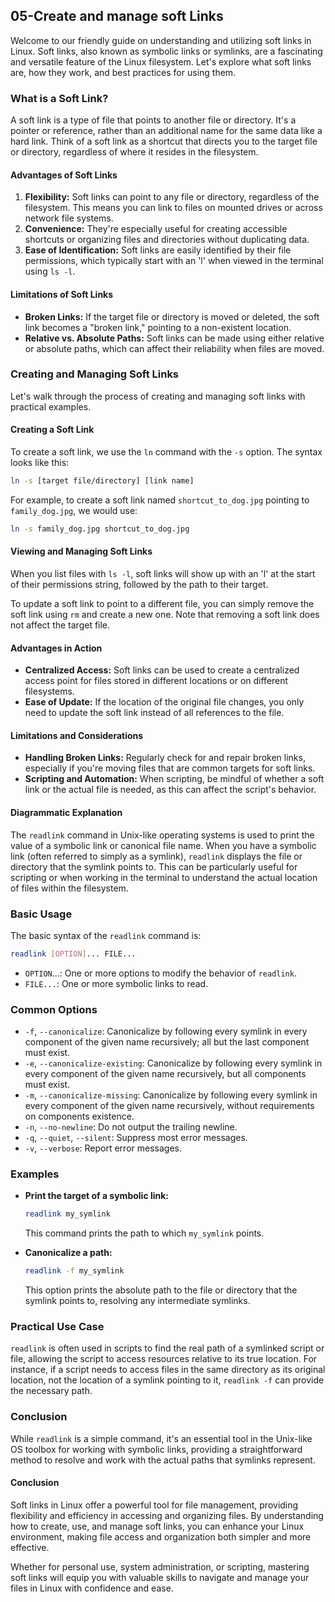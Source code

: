 ## 05-Create and manage soft Links

Welcome to our friendly guide on understanding and utilizing soft links in Linux. Soft links, also known as symbolic links or symlinks, are a fascinating and versatile feature of the Linux filesystem. Let's explore what soft links are, how they work, and best practices for using them.

### What is a Soft Link?

A soft link is a type of file that points to another file or directory. It's a pointer or reference, rather than an additional name for the same data like a hard link. Think of a soft link as a shortcut that directs you to the target file or directory, regardless of where it resides in the filesystem.

#### Advantages of Soft Links

1. **Flexibility:** Soft links can point to any file or directory, regardless of the filesystem. This means you can link to files on mounted drives or across network file systems.
2. **Convenience:** They're especially useful for creating accessible shortcuts or organizing files and directories without duplicating data.
3. **Ease of Identification:** Soft links are easily identified by their file permissions, which typically start with an 'l' when viewed in the terminal using `ls -l`.

#### Limitations of Soft Links

- **Broken Links:** If the target file or directory is moved or deleted, the soft link becomes a "broken link," pointing to a non-existent location.
- **Relative vs. Absolute Paths:** Soft links can be made using either relative or absolute paths, which can affect their reliability when files are moved.

### Creating and Managing Soft Links

Let's walk through the process of creating and managing soft links with practical examples.

#### Creating a Soft Link

To create a soft link, we use the `ln` command with the `-s` option. The syntax looks like this:

```bash
ln -s [target file/directory] [link name]
```

For example, to create a soft link named `shortcut_to_dog.jpg` pointing to `family_dog.jpg`, we would use:

```bash
ln -s family_dog.jpg shortcut_to_dog.jpg
```

#### Viewing and Managing Soft Links

When you list files with `ls -l`, soft links will show up with an 'l' at the start of their permissions string, followed by the path to their target. 

To update a soft link to point to a different file, you can simply remove the soft link using `rm` and create a new one. Note that removing a soft link does not affect the target file.

#### Advantages in Action

- **Centralized Access:** Soft links can be used to create a centralized access point for files stored in different locations or on different filesystems.
- **Ease of Update:** If the location of the original file changes, you only need to update the soft link instead of all references to the file.

#### Limitations and Considerations

- **Handling Broken Links:** Regularly check for and repair broken links, especially if you're moving files that are common targets for soft links.
- **Scripting and Automation:** When scripting, be mindful of whether a soft link or the actual file is needed, as this can affect the script's behavior.

#### Diagrammatic Explanation

The `readlink` command in Unix-like operating systems is used to print the value of a symbolic link or canonical file name. When you have a symbolic link (often referred to simply as a symlink), `readlink` displays the file or directory that the symlink points to. This can be particularly useful for scripting or when working in the terminal to understand the actual location of files within the filesystem.

### Basic Usage

The basic syntax of the `readlink` command is:

```bash
readlink [OPTION]... FILE...
```

- `OPTION`...: One or more options to modify the behavior of `readlink`.
- `FILE...`: One or more symbolic links to read.

### Common Options

- `-f`, `--canonicalize`: Canonicalize by following every symlink in every component of the given name recursively; all but the last component must exist.
- `-e`, `--canonicalize-existing`: Canonicalize by following every symlink in every component of the given name recursively, but all components must exist.
- `-m`, `--canonicalize-missing`: Canonicalize by following every symlink in every component of the given name recursively, without requirements on components existence.
- `-n`, `--no-newline`: Do not output the trailing newline.
- `-q`, `--quiet`, `--silent`: Suppress most error messages.
- `-v`, `--verbose`: Report error messages.

### Examples

- **Print the target of a symbolic link:**

  ```bash
  readlink my_symlink
  ```

  This command prints the path to which `my_symlink` points.

- **Canonicalize a path:**

  ```bash
  readlink -f my_symlink
  ```

  This option prints the absolute path to the file or directory that the symlink points to, resolving any intermediate symlinks.

### Practical Use Case

`readlink` is often used in scripts to find the real path of a symlinked script or file, allowing the script to access resources relative to its true location. For instance, if a script needs to access files in the same directory as its original location, not the location of a symlink pointing to it, `readlink -f` can provide the necessary path.

### Conclusion

While `readlink` is a simple command, it's an essential tool in the Unix-like OS toolbox for working with symbolic links, providing a straightforward method to resolve and work with the actual paths that symlinks represent.

#### Conclusion

Soft links in Linux offer a powerful tool for file management, providing flexibility and efficiency in accessing and organizing files. By understanding how to create, use, and manage soft links, you can enhance your Linux environment, making file access and organization both simpler and more effective.

Whether for personal use, system administration, or scripting, mastering soft links will equip you with valuable skills to navigate and manage your files in Linux with confidence and ease.